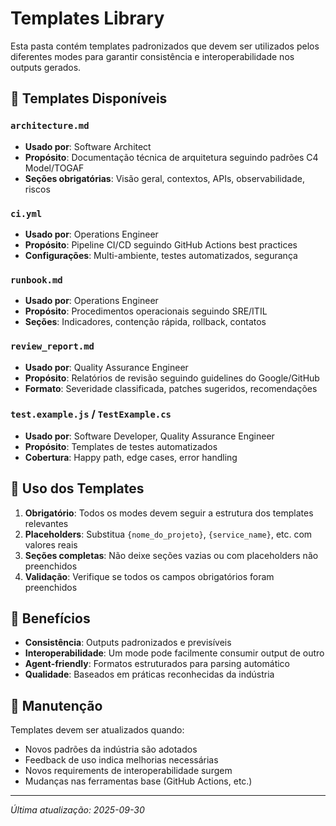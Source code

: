 # Templates Library

Esta pasta contém templates padronizados que devem ser utilizados pelos diferentes modes para garantir consistência e interoperabilidade nos outputs gerados.

## 📁 Templates Disponíveis

### `architecture.md`

- **Usado por**: Software Architect
- **Propósito**: Documentação técnica de arquitetura seguindo padrões C4 Model/TOGAF
- **Seções obrigatórias**: Visão geral, contextos, APIs, observabilidade, riscos

### `ci.yml`

- **Usado por**: Operations Engineer
- **Propósito**: Pipeline CI/CD seguindo GitHub Actions best practices
- **Configurações**: Multi-ambiente, testes automatizados, segurança

### `runbook.md`

- **Usado por**: Operations Engineer
- **Propósito**: Procedimentos operacionais seguindo SRE/ITIL
- **Seções**: Indicadores, contenção rápida, rollback, contatos

### `review_report.md`

- **Usado por**: Quality Assurance Engineer
- **Propósito**: Relatórios de revisão seguindo guidelines do Google/GitHub
- **Formato**: Severidade classificada, patches sugeridos, recomendações

### `test.example.js` / `TestExample.cs`

- **Usado por**: Software Developer, Quality Assurance Engineer
- **Propósito**: Templates de testes automatizados
- **Cobertura**: Happy path, edge cases, error handling

## 🔄 Uso dos Templates

1. **Obrigatório**: Todos os modes devem seguir a estrutura dos templates relevantes
2. **Placeholders**: Substitua `{nome_do_projeto}`, `{service_name}`, etc. com valores reais
3. **Seções completas**: Não deixe seções vazias ou com placeholders não preenchidos
4. **Validação**: Verifique se todos os campos obrigatórios foram preenchidos

## 🎯 Benefícios

- **Consistência**: Outputs padronizados e previsíveis
- **Interoperabilidade**: Um mode pode facilmente consumir output de outro
- **Agent-friendly**: Formatos estruturados para parsing automático
- **Qualidade**: Baseados em práticas reconhecidas da indústria

## 📝 Manutenção

Templates devem ser atualizados quando:

- Novos padrões da indústria são adotados
- Feedback de uso indica melhorias necessárias
- Novos requirements de interoperabilidade surgem
- Mudanças nas ferramentas base (GitHub Actions, etc.)

---

_Última atualização: 2025-09-30_
